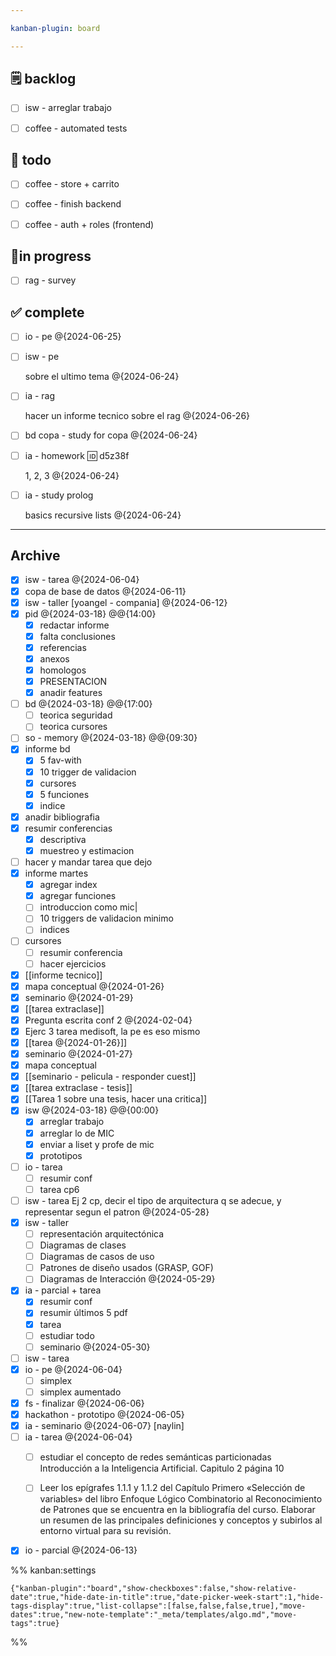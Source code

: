 ```yaml
---

kanban-plugin: board

---
```


## 🗒️ backlog

- [ ] isw - arreglar trabajo
- [ ] coffee - automated tests


## 📒 todo

- [ ] coffee - store + carrito
- [ ] coffee - finish backend
- [ ] coffee - auth + roles (frontend)


## 👷in progress

- [ ] rag - survey


## ✅ complete

- [ ] io - pe @{2024-06-25}
- [ ] isw - pe
	
	sobre el ultimo tema @{2024-06-24}
- [ ] ia - rag
	
	hacer un informe tecnico sobre el rag @{2024-06-26}
- [ ] bd copa - study for copa @{2024-06-24}
- [ ] ia - homework 🆔 d5z38f
	
	1, 2, 3 @{2024-06-24}
- [ ] ia - study prolog
	
	basics 
	recursive
	lists @{2024-06-24}


***

## Archive

- [x] isw - tarea @{2024-06-04}
- [x] copa de base de datos @{2024-06-11}
- [x] isw - taller 
	[yoangel - compania] @{2024-06-12}
- [x] pid @{2024-03-18} @@{14:00} 
	- [x] redactar informe
	- [x] falta conclusiones
	- [x] referencias
	- [x] anexos
	- [x] homologos
	- [x] PRESENTACION
	- [x] anadir features
- [ ] bd @{2024-03-18} @@{17:00} 
	- [ ] teorica seguridad
	- [ ] teorica cursores
- [ ] so - memory 
	@{2024-03-18} @@{09:30}
- [x] informe bd
	- [x] 5 fav-with
	- [x] 10 trigger de validacion
	- [x] cursores
	- [x] 5 funciones
	- [x] indice
- [x] anadir bibliografia
- [x] resumir conferencias
	- [x] descriptiva
	- [x] muestreo y estimacion
- [ ] hacer y mandar tarea que dejo
- [x] informe martes 
	- [x] agregar index
	- [x] agregar funciones
	- [ ] introduccion como mic|
	- [ ] 10 triggers de validacion minimo
	- [ ] indices
- [ ] cursores
	- [ ] resumir conferencia
	- [ ] hacer ejercicios
- [x] [[informe tecnico]]
- [x] mapa conceptual @{2024-01-26}
- [x] seminario @{2024-01-29}
- [x] [[tarea extraclase]]
- [x] Pregunta escrita conf 2 @{2024-02-04}
- [x] Ejerc 3 tarea medisoft, la pe es eso mismo
- [x] [[tarea @{2024-01-26}]]
- [x] seminario @{2024-01-27}
- [x] mapa conceptual
- [x] [[seminario - pelicula - responder cuest]]
- [x] [[tarea extraclase - tesis]]
- [x] [[Tarea 1 sobre una tesis, hacer una critica]]
- [x] isw @{2024-03-18} @@{00:00} 
	- [x] arreglar trabajo
	- [x] arreglar lo de MIC
	- [x] enviar a liset y profe de mic
	- [x] prototipos
- [ ] io - tarea
	- [ ] resumir conf
	- [ ] tarea cp6
- [ ] isw - tarea
	Ej 2 cp, decir el tipo de arquitectura q se adecue, y representar segun el patron @{2024-05-28}
- [x] isw - taller
	- [ ] representación arquitectónica
	- [ ] Diagramas de clases
	- [ ] Diagramas de casos de uso
	- [ ] Patrones de diseño usados (GRASP, GOF)
	- [ ] Diagramas de Interacción @{2024-05-29}
- [x] ia - parcial + tarea
	- [x] resumir conf
	- [x] resumir últimos 5 pdf
	- [x] tarea
	- [ ] estudiar todo
	- [ ] seminario @{2024-05-30}
- [ ] isw - tarea
- [x] io - pe @{2024-06-04}
	- [ ] simplex
	- [ ] simplex aumentado
- [x] fs - finalizar @{2024-06-06}
- [x] hackathon - prototipo @{2024-06-05}
- [x] ia - seminario @{2024-06-07}
	[naylin]
- [ ] ia - tarea @{2024-06-04}
	- [ ] estudiar el concepto de redes semánticas particionadas
	Introducción a la Inteligencia Artificial. Capitulo 2 página 10
	
	
	- [ ] Leer los epígrafes 1.1.1 y 1.1.2 del Capítulo Primero «Selección de variables» del libro Enfoque Lógico Combinatorio al Reconocimiento de Patrones que se encuentra en la bibliografía del curso. Elaborar un resumen de las principales definiciones y conceptos y subirlos al entorno virtual para su revisión.
- [x] io - parcial @{2024-06-13}

%% kanban:settings
```
{"kanban-plugin":"board","show-checkboxes":false,"show-relative-date":true,"hide-date-in-title":true,"date-picker-week-start":1,"hide-tags-display":true,"list-collapse":[false,false,false,true],"move-dates":true,"new-note-template":"_meta/templates/algo.md","move-tags":true}
```
%%